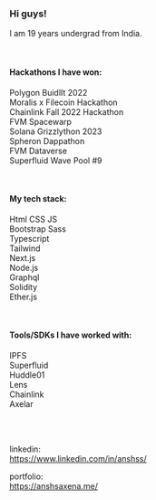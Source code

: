 ### Hi guys!
I am 19 years undergrad from India. 

</br>

#### Hackathons I have won:
Polygon BuidlIt 2022 </br>
Moralis x Filecoin Hackathon </br>
Chainlink Fall 2022 Hackathon </br>
FVM Spacewarp </br>
Solana Grizzlython 2023 </br>
Spheron Dappathon </br>
FVM Dataverse </br>
Superfluid Wave Pool #9</br>


</br>

#### My tech stack:
Html CSS JS </br>
Bootstrap Sass </br>
Typescript </br>
Tailwind </br>
Next.js </br>
Node.js </br>
Graphql </br> 
Solidity </br>
Ether.js </br>

</br>

#### Tools/SDKs I have worked with:
IPFS </br>
Superfluid </br>
Huddle01 </br>
Lens </br>
Chainlink </br>
Axelar </br>


</br>
</br>


linkedin: </br>
https://www.linkedin.com/in/anshss/

portfolio: </br>
https://anshsaxena.me/
